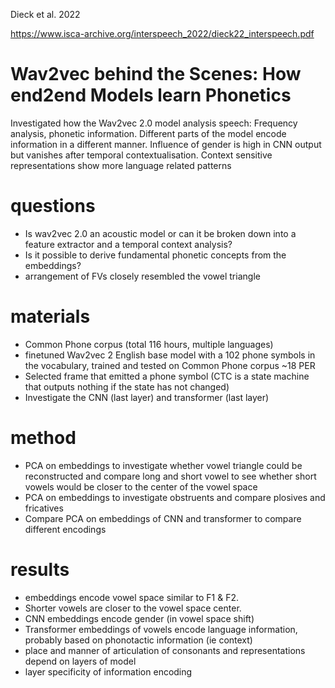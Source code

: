 Dieck et al. 2022

https://www.isca-archive.org/interspeech_2022/dieck22_interspeech.pdf

# Wav2vec behind the Scenes: How end2end Models learn Phonetics

Investigated how the Wav2vec 2.0 model analysis speech: Frequency analysis, phonetic information. Different parts of the model encode information in a different manner. Influence of gender is high in CNN output but vanishes after temporal contextualisation. Context sensitive representations show more language related patterns

# questions
- Is wav2vec 2.0 an acoustic model or can it be broken down into a feature extractor and a temporal context analysis?
- Is it possible to derive fundamental phonetic concepts from the embeddings?
- arrangement of FVs closely resembled the vowel
triangle

# materials
- Common Phone corpus (total 116 hours, multiple languages)
- finetuned Wav2vec 2 English base model with a 102 phone symbols in the vocabulary, trained and tested on Common Phone corpus ~18 PER
- Selected frame that emitted a phone symbol (CTC is a state machine that outputs nothing if the state has not changed)
- Investigate the CNN (last layer) and transformer (last layer)

# method
- PCA on embeddings to investigate whether vowel triangle could be reconstructed and compare long and short vowel to see whether short vowels would be closer to the center of the vowel space
- PCA on embeddings to investigate obstruents and compare plosives and fricatives
- Compare PCA on embeddings of CNN and transformer to compare different encodings


# results

- embeddings encode vowel space similar to F1 & F2. 
- Shorter vowels are closer to the vowel space center.
- CNN embeddings encode gender (in vowel space shift)
- Transformer embeddings of vowels encode language information, probably based on phonotactic information (ie context)
- place and manner of articulation of consonants and representations depend on layers of model
- layer specificity of information encoding